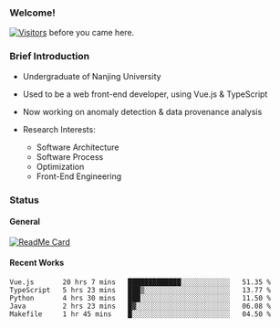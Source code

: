### Welcome!

[![Visitors](https://visitor-badge.laobi.icu/badge?page_id=HermitSun.HermitSun)]() before you came here.

### Brief Introduction

- Undergraduate of Nanjing University

- Used to be a web front-end developer, using Vue.js & TypeScript

- Now working on anomaly detection & data provenance analysis

- Research Interests: 
  - Software Architecture
  - Software Process
  - Optimization
  - Front-End Engineering

### Status

#### General

[![ReadMe Card](https://github-readme-stats.hermitsun.vercel.app/api?username=HermitSun&count_private=true&show_icons=true)]()

#### Recent Works

<!--START_SECTION:waka-->
```text
Vue.js       20 hrs 7 mins   █████████████░░░░░░░░░░░░   51.35 % 
TypeScript   5 hrs 23 mins   ███▒░░░░░░░░░░░░░░░░░░░░░   13.77 % 
Python       4 hrs 30 mins   ███░░░░░░░░░░░░░░░░░░░░░░   11.50 % 
Java         2 hrs 23 mins   █▓░░░░░░░░░░░░░░░░░░░░░░░   06.08 % 
Makefile     1 hr 45 mins    █░░░░░░░░░░░░░░░░░░░░░░░░   04.50 % 
```
<!--END_SECTION:waka-->
